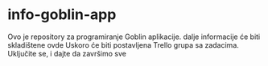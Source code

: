# info-goblin-app
Ovo je repository za programiranje Goblin aplikacije. dalje informacije će biti skladištene ovde
Uskoro će biti postavljena Trello grupa sa zadacima. Uključite se, i dajte da završimo sve
